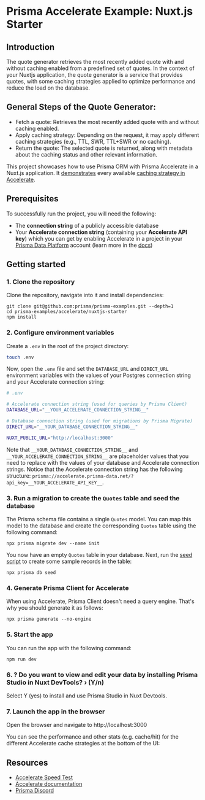 # Prisma Accelerate Example: Nuxt.js Starter

## Introduction
The quote generator retrieves the most recently added quote with and without caching enabled from a predefined set of quotes. In the context of your Nuxtjs application, the quote generator is a service that provides quotes, with some caching strategies applied to optimize performance and reduce the load on the database.

## General Steps of the Quote Generator:
- Fetch a quote: Retrieves the most recently added quote with and without caching enabled.
- Apply caching strategy: Depending on the request, it may apply different caching strategies (e.g., TTL, SWR, TTL+SWR or no caching).
- Return the quote: The selected quote is returned, along with metadata about the caching status and other relevant information.

This project showcases how to use Prisma ORM with Prisma Accelerate in a Nuxt.js application. It [demonstrates](./server/api/quotes.ts#L11-27) every available [caching strategy in Accelerate](https://www.prisma.io/docs/accelerate/caching#cache-strategies).

## Prerequisites

To successfully run the project, you will need the following:

- The **connection string** of a publicly accessible database
- Your **Accelerate connection string** (containing your **Accelerate API key**) which you can get by enabling Accelerate in a project in your [Prisma Data Platform](https://pris.ly/pdp) account (learn more in the [docs](https://www.prisma.io/docs/platform/concepts/environments#api-keys))

## Getting started

### 1. Clone the repository

Clone the repository, navigate into it and install dependencies:

```
git clone git@github.com:prisma/prisma-examples.git --depth=1
cd prisma-examples/accelerate/nuxtjs-starter
npm install
```

### 2. Configure environment variables

Create a `.env` in the root of the project directory:

```bash
touch .env
```

Now, open the `.env` file and set the `DATABASE_URL` and `DIRECT_URL` environment variables with the values of your Postgres connection string and your Accelerate connection string:

```bash
# .env

# Accelerate connection string (used for queries by Prisma Client)
DATABASE_URL="__YOUR_ACCELERATE_CONNECTION_STRING__"

# Database connection string (used for migrations by Prisma Migrate)
DIRECT_URL="__YOUR_DATABASE_CONNECTION_STRING__"

NUXT_PUBLIC_URL="http://localhost:3000"
```

Note that `__YOUR_DATABASE_CONNECTION_STRING__` and `__YOUR_ACCELERATE_CONNECTION_STRING__` are placeholder values that you need to replace with the values of your database and Accelerate connection strings. Notice that the Accelerate connection string has the following structure: `prisma://accelerate.prisma-data.net/?api_key=__YOUR_ACCELERATE_API_KEY__`.

### 3. Run a migration to create the `Quotes` table and seed the database

The Prisma schema file contains a single `Quotes` model. You can map this model to the database and create the corresponding `Quotes` table using the following command:

```
npx prisma migrate dev --name init
```

You now have an empty `Quotes` table in your database. Next, run the [seed script](./prisma/seed.js) to create some sample records in the table:

```
npx prisma db seed
```

### 4. Generate Prisma Client for Accelerate

When using Accelerate, Prisma Client doesn't need a query engine. That's why you should generate it as follows:

```
npx prisma generate --no-engine
```

### 5. Start the app

You can run the app with the following command:

```
npm run dev
```

### 6. ? Do you want to view and edit your data by installing Prisma Studio in Nuxt DevTools? › (Y/n)
Select Y (yes) to install and use Prisma Studio in Nuxt Devtools.


### 7. Launch the app in the browser
Open the browser and navigate to http://localhost:3000

You can see the performance and other stats (e.g. cache/hit) for the different Accelerate cache strategies at the bottom of the UI:

## Resources

- [Accelerate Speed Test](https://accelerate-speed-test.vercel.app/)
- [Accelerate documentation](https://www.prisma.io/docs/accelerate)
- [Prisma Discord](https://pris.ly/discord)
